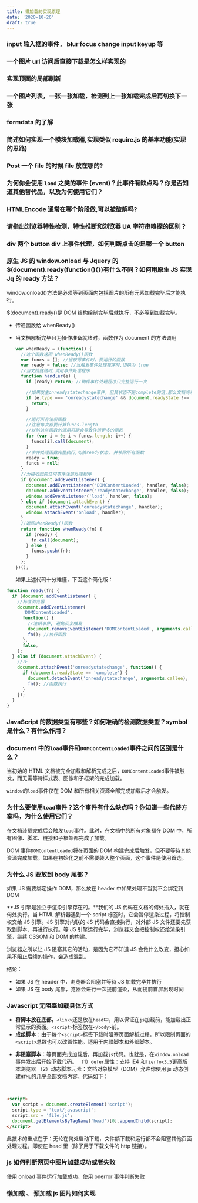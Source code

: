 ```yaml
---
title: 懒加载的实现原理
date: '2020-10-26'
draft: true
---
```


### input 输入框的事件， blur focus change input keyup 等

### 一个图片 url 访问后直接下载是怎么样实现的

### 实现顶面的局部刷新

### 一个图片列表，一张一张加载，检测到上一张加载完成后再切换下一张

### formdata 的了解

### 简述如何实现一个模块加载器,实现类似 require.js 的基本功能(实现的思路)

### Post 一个 file 的时候 file 放在哪的?

### 为何你会使用 `load` 之类的事件 (event)？此事件有缺点吗？你是否知道其他替代品，以及为何使用它们？

### HTMLEncode 通常在哪个阶段做,可以被破解吗?

### 请指出浏览器特性检测，特性推断和浏览器 UA 字符串嗅探的区别？

### div 两个 button div 上事件代理，如何判断点击的是哪一个 button

### 原生 JS 的 window.onload 与 Jquery 的\$(document).ready(function(){})有什么不同？如何用原生 JS 实现 Jq 的 ready 方法？

window.onload()方法是必须等到页面内包括图片的所有元素加载完毕后才能执行。

\$(document).ready()是 DOM 结构绘制完毕后就执行，不必等到加载完毕。

- 传递函数给 whenReady()
- 当文档解析完毕且为操作准备就绪时，函数作为 document 的方法调用

  ```js
  var whenReady = (function() {
    //这个函数返回 whenReady()函数
    var funcs = []; //当获得事件时，要运行的函数
    var ready = false; //当触发事件处理程序时,切换为 true
    //当文档就绪时,调用事件处理程序
    function handler(e) {
      if (ready) return; //确保事件处理程序只完整运行一次

      //如果发生onreadystatechange事件，但其状态不是complete的话,那么文档尚未准备好
      if (e.type === 'onreadystatechange' && document.readyState !== 'complete') {
        return;
      }

      //运行所有注册函数
      //注意每次都要计算funcs.length
      //以防这些函数的调用可能会导致注册更多的函数
      for (var i = 0; i < funcs.length; i++) {
        funcs[i].call(document);
      }
      //事件处理函数完整执行,切换ready状态, 并移除所有函数
      ready = true;
      funcs = null;
    }
    //为接收到的任何事件注册处理程序
    if (document.addEventListener) {
      document.addEventListener('DOMContentLoaded', handler, false);
      document.addEventListener('readystatechange', handler, false); //IE9+
      window.addEventListener('load', handler, false);
    } else if (document.attachEvent) {
      document.attachEvent('onreadystatechange', handler);
      window.attachEvent('onload', handler);
    }
    //返回whenReady()函数
    return function whenReady(fn) {
      if (ready) {
        fn.call(document);
      } else {
        funcs.push(fn);
      }
    };
  })();
  ```

  如果上述代码十分难懂，下面这个简化版：

```js
function ready(fn) {
  if (document.addEventListener) {
    //标准浏览器
    document.addEventListener(
      'DOMContentLoaded',
      function() {
        //注销事件, 避免反复触发
        document.removeEventListener('DOMContentLoaded', arguments.callee, false);
        fn(); //执行函数
      },
      false,
    );
  } else if (document.attachEvent) {
    //IE
    document.attachEvent('onreadystatechange', function() {
      if (document.readyState == 'complete') {
        document.detachEvent('onreadystatechange', arguments.callee);
        fn(); //函数执行
      }
    });
  }
}
```

### JavaScript 的数据类型有哪些？如何准确的检测数据类型？symbol 是什么？有什么作用？

### document 中的`load`事件和`DOMContentLoaded`事件之间的区别是什么？

当初始的 HTML 文档被完全加载和解析完成之后，`DOMContentLoaded`事件被触发，而无需等待样式表、图像和子框架的完成加载。

`window`的`load`事件仅在 DOM 和所有相关资源全部完成加载后才会触发。

### 为什么要使用`load`事件？这个事件有什么缺点吗？你知道一些代替方案吗，为什么使用它们？

在文档装载完成后会触发`load`事件。此时，在文档中的所有对象都在 DOM 中，所有图像、脚本、链接和子框架都完成了加载。

DOM 事件`DOMContentLoaded`将在页面的 DOM 构建完成后触发，但不要等待其他资源完成加载。如果在初始化之前不需要装入整个页面，这个事件是使用首选。

### 为什么 JS 要放到 body 尾部？

如果 JS 需要绑定操作 DOM，那么放在 header 中如果处理不当就不会绑定到 DOM

**JS 引擎是独立于渲染引擎存在的。**我们的 JS 代码在文档的何处插入，就在何处执行。当 HTML 解析器遇到一个 script 标签时，它会暂停渲染过程，将控制权交给 JS 引擎。JS 引擎对内联的 JS 代码会直接执行，对外部 JS 文件还要先获取到脚本、再进行执行。等 JS 引擎运行完毕，浏览器又会把控制权还给渲染引擎，继续 CSSOM 和 DOM 的构建。

浏览器之所以让 JS 阻塞其它的活动，是因为它不知道 JS 会做什么改变，担心如果不阻止后续的操作，会造成混乱。

结论：

- 如果 JS 在 header 中，浏览器会阻塞并等待 JS 加载完毕并执行
- 如果 JS 在 body 尾部，览器会进行一次提前渲染，从而提前首屏出现时间

### Javascript 无阻塞加载具体方式

- **将脚本放在底部。**`<link>`还是放在`head`中，用以保证在`js`加载前，能加载出正常显示的页面。`<script>`标签放在`</body>`前。
- **成组脚本**：由于每个`<script>`标签下载时阻塞页面解析过程，所以限制页面的`<script>`总数也可以改善性能。适用于内联脚本和外部脚本。

* **非阻塞脚本**：等页面完成加载后，再加载`js`代码。也就是，在`window.onload`事件发出后开始下载代码。
  （1）`defer`属性：支持 IE4 和`fierfox3.5`更高版本浏览器
  （2）动态脚本元素：文档对象模型（DOM）允许你使用 js 动态创建`HTML`的几乎全部文档内容。代码如下：

<br>

```html
<script>
  var script = document.createElement('script');
  script.type = 'text/javascript';
  script.src = 'file.js';
  document.getElementsByTagName('head')[0].appendChild(script);
</script>
```

此技术的重点在于：无论在何处启动下载，文件额下载和运行都不会阻塞其他页面处理过程。即使在 head 里（除了用于下载文件的 http 链接）。

### js 如何判断网页中图片加载成功或者失败

使用 onload 事件运行加载成功，使用 onerror 事件判断失败

### 懒加载 、 预加载 js 图片如何实现

